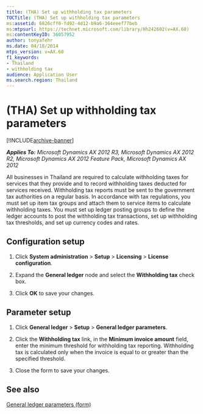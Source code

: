 ```yaml
---
title: (THA) Set up withholding tax parameters
TOCTitle: (THA) Set up withholding tax parameters
ms:assetid: 6826cff0-fd92-4d12-b9a6-364eeef77beb
ms:mtpsurl: https://technet.microsoft.com/library/Hh242602(v=AX.60)
ms:contentKeyID: 36057952
author: tonyafehr
ms.date: 04/18/2014
mtps_version: v=AX.60
f1_keywords:
- Thailand
- withholding tax
audience: Application User
ms.search.region: Thailand
---
```


# (THA) Set up withholding tax parameters 


[!INCLUDE[archive-banner](includes/archive-banner.md)]


_**Applies To:** Microsoft Dynamics AX 2012 R3, Microsoft Dynamics AX 2012 R2, Microsoft Dynamics AX 2012 Feature Pack, Microsoft Dynamics AX 2012_

All businesses in Thailand are required to calculate withholding taxes for services that they provide and to record withholding taxes deducted for services received. Withholding tax reports must be sent to the government tax authorities on a regular basis. In accordance with tax regulations, you must set up item tax groups and attach them to service items to calculate withholding taxes. You must set up ledger posting groups to define the ledger accounts to post the withholding tax transactions, set up withholding tax thresholds, and set up currency codes and rates.

## Configuration setup

1.  Click **System administration** \> **Setup** \> **Licensing** \> **License configuration**.

2.  Expand the **General ledger** node and select the **Withholding tax** check box.

3.  Click **OK** to save your changes.

## Parameter setup

1.  Click **General ledger** \> **Setup** \> **General ledger parameters**.

2.  Click the **Withholding tax** link, in the **Minimum invoice amount** field, enter the minimum threshold for withholding tax reporting. Withholding tax is calculated only when the invoice is equal to or greater than the specified threshold.

3.  Close the form to save your changes.

## See also

[General ledger parameters (form)](https://technet.microsoft.com/library/aa557286\(v=ax.60\))

  



